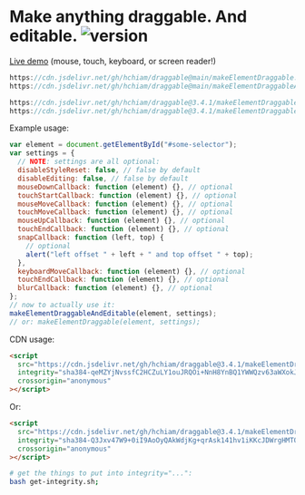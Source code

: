 # Make anything draggable. And editable. ![version](https://img.shields.io/github/release/hchiam/draggable?style=flat-square)

[Live demo](https://codepen.io/hchiam/full/pobxgBo) (mouse, touch, keyboard, or screen reader!)

```js
https://cdn.jsdelivr.net/gh/hchiam/draggable@main/makeElementDraggable.js
https://cdn.jsdelivr.net/gh/hchiam/draggable@main/makeElementDraggableAndEditable.js
```

```js
https://cdn.jsdelivr.net/gh/hchiam/draggable@3.4.1/makeElementDraggable.js
https://cdn.jsdelivr.net/gh/hchiam/draggable@3.4.1/makeElementDraggableAndEditable.js
```

Example usage:

```js
var element = document.getElementById("#some-selector");
var settings = {
  // NOTE: settings are all optional:
  disableStyleReset: false, // false by default
  disableEditing: false, // false by default
  mouseDownCallback: function (element) {}, // optional
  touchStartCallback: function (element) {}, // optional
  mouseMoveCallback: function (element) {}, // optional
  touchMoveCallback: function (element) {}, // optional
  mouseUpCallback: function (element) {}, // optional
  touchEndCallback: function (element) {}, // optional
  snapCallback: function (left, top) {
    // optional
    alert("left offset " + left + " and top offset " + top);
  },
  keyboardMoveCallback: function (element) {}, // optional
  touchEndCallback: function (element) {}, // optional
  blurCallback: function (element) {}, // optional
};
// now to actually use it:
makeElementDraggableAndEditable(element, settings);
// or: makeElementDraggable(element, settings);
```

CDN usage:

```html
<script
  src="https://cdn.jsdelivr.net/gh/hchiam/draggable@3.4.1/makeElementDraggable.js"
  integrity="sha384-qeMZYjNvssfC2HCZuLY1ouJRQOi+NnH8YnBQ1YWWQzv63aWXokJevcK+noP39Uhl"
  crossorigin="anonymous"
></script>
```

Or:

```html
<script
  src="https://cdn.jsdelivr.net/gh/hchiam/draggable@3.4.1/makeElementDraggableAndEditable.js"
  integrity="sha384-Q3Jxv47W9+0iI9AoOyQAkWdjKg+qrAsk141hv1iKKcJDWrgHMTOoqNUKyxKUuRwb"
  crossorigin="anonymous"
></script>
```

```bash
# get the things to put into integrity="...":
bash get-integrity.sh;
```

